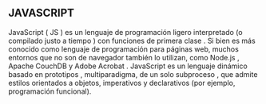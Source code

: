 ##  JAVASCRIPT

  JavaScript ( JS ) es un lenguaje de programación ligero interpretado (o compilado justo a tiempo ) con funciones de primera clase . Si bien es más conocido como lenguaje de programación para páginas web, muchos entornos que no son de navegador también lo utilizan, como Node.js , Apache CouchDB y Adobe Acrobat . JavaScript es un lenguaje dinámico basado en prototipos , multiparadigma, de un solo subproceso , que admite estilos orientados a objetos, imperativos y declarativos (por ejemplo, programación funcional).
